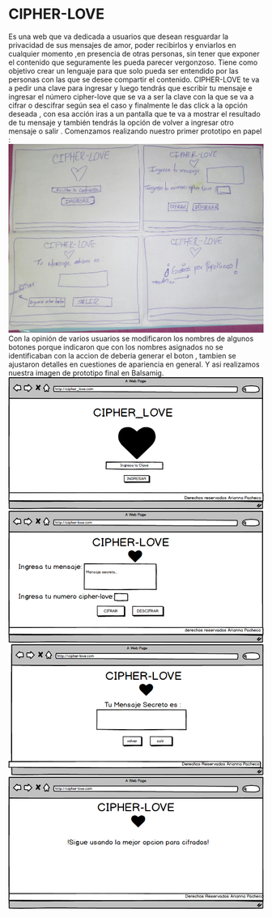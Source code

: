 # CIPHER-LOVE
 Es una web que va dedicada a usuarios que desean resguardar la privacidad de sus  mensajes de amor, poder recibirlos y enviarlos en cualquier momento ,en presencia de otras personas, sin tener que exponer el contenido que seguramente les pueda parecer vergonzoso.
 Tiene como objetivo crear un lenguaje para que solo pueda ser entendido por las personas con las que se desee compartir el contenido. CIPHER-LOVE te va a pedir una clave para ingresar y luego tendrás que escribir tu mensaje e ingresar el número cipher-love que se va a ser la clave con la que se va a cifrar o descifrar según sea el caso y finalmente le das click a la opción deseada , con esa acción iras a un pantalla que te va a mostrar el resultado de tu mensaje y también tendrás la opción de volver a ingresar otro mensaje o salir . Comenzamos realizando nuestro primer prototipo en papel :
 ![](img-readme/prototipopapel.jpg)
  Con la opinión de varios usuarios se modificaron los nombres de algunos botones porque indicaron que con los nombres asignados no se identificaban con la accion de deberia generar el boton , tambien se ajustaron detalles en  cuestiones de apariencia en general. Y asi  realizamos nuestra imagen de prototipo final en Balsamig.
![](img-readme/pantalla1.png)
![](img-readme/pantalla2.png)
![](img-readme/pantalla3.png)
![](img-readme/pantalla4.png)
